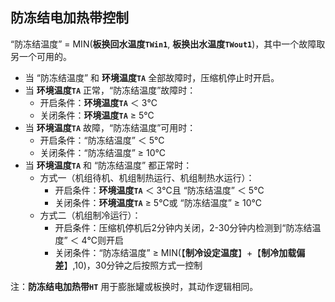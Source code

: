 <!-- 注意事项 -->
<!-- 起始分级标题：##（二级标题） -->

## 防冻结电加热带控制

“防冻结温度” = MIN(**板换回水温度`TWin1`**, **板换出水温度`TWout1`**)，其中一个故障取另一个可用的。

- 当 “防冻结温度” 和 **环境温度`TA`** 全部故障时，压缩机停止时开启。
- 当 **环境温度`TA`** 正常，“防冻结温度”故障时：
  - 开启条件：**环境温度`TA`** ＜ 3℃
  - 关闭条件：**环境温度`TA`** ≥ 5℃
- 当 **环境温度`TA`** 故障，“防冻结温度”可用时：
  - 开启条件：“防冻结温度” ＜ 5℃
  - 关闭条件：“防冻结温度” ≥ 10℃
- 当 **环境温度`TA`** 和 “防冻结温度” 都正常时：
  - 方式一（机组待机、机组制热运行、机组制热水运行）：
    - 开启条件：**环境温度`TA`** ＜ 3℃且 “防冻结温度” ＜ 5℃
    - 关闭条件：**环境温度`TA`** ≥ 5℃或 “防冻结温度” ≥ 10℃
  - 方式二（机组制冷运行）：
    - 开启条件：压缩机停机后2分钟内关闭，2-30分钟内检测到“防冻结温度” ＜ 4℃则开启
    - 关闭条件：“防冻结温度” ≥ MIN(【**制冷设定温度**】+【**制冷加载偏差**】,10)，30分钟之后按照方式一控制

注：**防冻结电加热带`HT`** 用于膨胀罐或板换时，其动作逻辑相同。